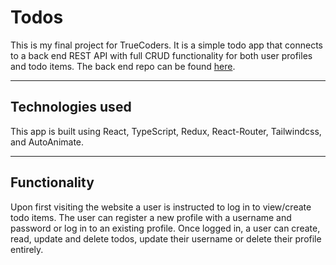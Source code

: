 # Todos

This is my final project for TrueCoders. It is a simple todo app that connects to a back end REST API with full CRUD functionality for both user profiles and todo items. The back end repo can be found [here](https://github.com/JonathanDPotter/todos-api).

---

## Technologies used

This app is built using React, TypeScript, Redux, React-Router, Tailwindcss, and AutoAnimate.

---

## Functionality

Upon first visiting the website a user is instructed to log in to view/create todo items. The user can register a new profile with a username and password or log in to an existing profile. Once logged in, a user can create, read, update and delete todos, update their username or delete their profile entirely.
